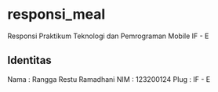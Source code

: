 # responsi_meal

Responsi Praktikum Teknologi dan Pemrograman Mobile IF - E

## Identitas

Nama : Rangga Restu Ramadhani
NIM  : 123200124
Plug : IF - E
